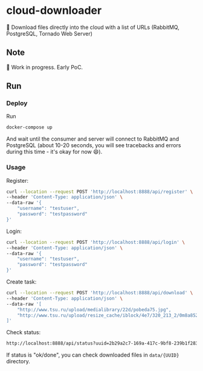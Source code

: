 # cloud-downloader
:rocket: Download files directly into the cloud with a list of URLs (RabbitMQ, PostgreSQL, Tornado Web Server)

## Note
:construction: Work in progress. Early PoC. 

## Run
### Deploy  
Run
```bash
docker-compose up
```
And wait until the consumer and server will connect to RabbitMQ and PostgreSQL (about 10-20 seconds, you will see tracebacks and errors during this time - it's okay for now :smile:).

### Usage  
Register:  
```bash
curl --location --request POST 'http://localhost:8888/api/register' \
--header 'Content-Type: application/json' \
--data-raw '{
    "username": "testuser",
    "password": "testpassword"
}'
```
Login:  
```bash
curl --location --request POST 'http://localhost:8888/api/login' \
--header 'Content-Type: application/json' \
--data-raw '{
    "username": "testuser",
    "password": "testpassword"
}'
```
Create task:
```bash
curl --location --request POST 'http://localhost:8888/api/download' \
--header 'Content-Type: application/json' \
--data-raw '[
    "http://www.tsu.ru/upload/medialibrary/22d/pobeda75.jpg",
    "http://www.tsu.ru/upload/resize_cache/iblock/4e7/320_213_2/0m8a8521_drugtsu_cam520.jpg"
]'
```
Check status:
```bash
http://localhost:8888/api/status?uuid=2b29a2c7-169a-417c-9bf8-239b1f283cd5
```
If status is "ok/done", you can check downloaded files in `data/{UUID}` directory.
